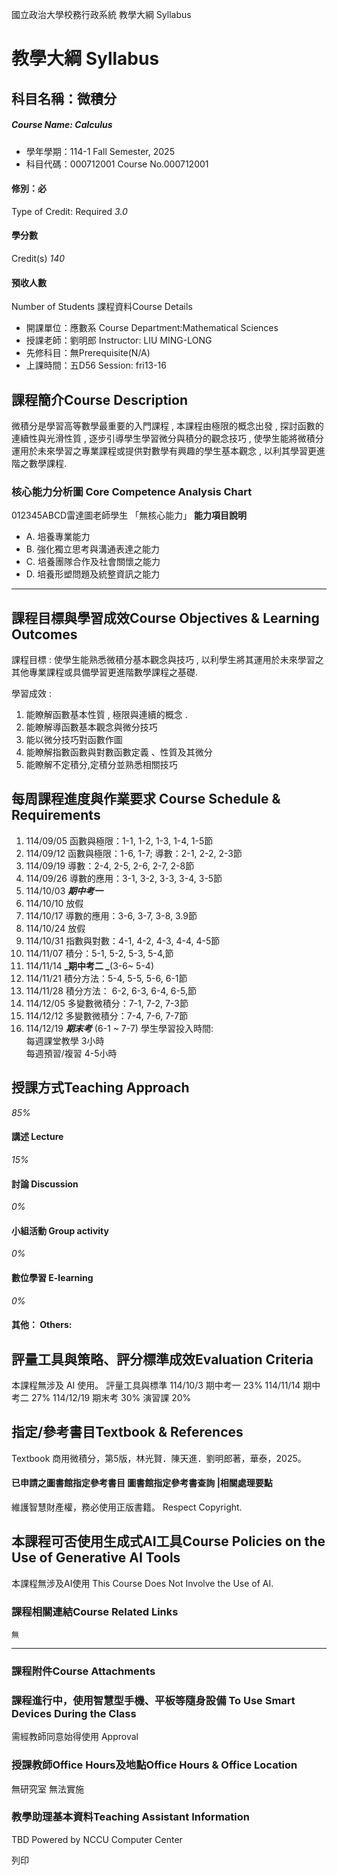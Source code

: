 國立政治大學校務行政系統 教學大綱 Syllabus
# 教學大綱 Syllabus
##  科目名稱：微積分
#####  Course Name: Calculus
  * 學年學期：114-1 Fall Semester, 2025 
  * 科目代碼：000712001 Course No.000712001


#### 修別：必
Type of Credit: Required 
_3.0_
#### 學分數
Credit(s)
_140_
#### 預收人數
Number of Students
課程資料Course Details
  * 開課單位：應數系 Course Department:Mathematical Sciences 
  * 授課老師：劉明郎 Instructor: LIU MING-LONG 
  * 先修科目：無Prerequisite(N/A)
  * 上課時間：五D56 Session: fri13-16


##  課程簡介Course Description
微積分是學習高等數學最重要的入門課程 , 本課程由極限的概念出發 , 探討函數的連續性與光滑性質 , 逐步引導學生學習微分與積分的觀念技巧 , 使學生能將微積分運用於未來學習之專業課程或提供對數學有興趣的學生基本觀念 , 以利其學習更進階之數學課程.
###  核心能力分析圖 Core Competence Analysis Chart
012345ABCD雷達圖老師學生
「無核心能力」 
**能力項目說明**
  * A. 培養專業能力
  * B. 強化獨立思考與溝通表達之能力
  * C. 培養團隊合作及社會關懷之能力
  * D. 培養形塑問題及統整資訊之能力


* * *
##  課程目標與學習成效Course Objectives & Learning Outcomes 
課程目標 : 使學生能熟悉微積分基本觀念與技巧 , 以利學生將其運用於未來學習之其他專業課程或具備學習更進階數學課程之基礎.
  
學習成效 :  
1. 能瞭解函數基本性質 , 極限與連續的概念 .  
2. 能瞭解導函數基本觀念與微分技巧  
3. 能以微分技巧對函數作圖  
4. 能瞭解指數函數與對數函數定義 、性質及其微分  
5. 能瞭解不定積分,定積分並熟悉相關技巧
##  每周課程進度與作業要求 Course Schedule & Requirements
1. 114/09/05 函數與極限：1-1, 1-2, 1-3, 1-4, 1-5節
2. 114/09/12 函數與極限：1-6, 1-7; 導數：2-1, 2-2, 2-3節
3. 114/09/19 導數：2-4, 2-5, 2-6, 2-7, 2-8節
4. 114/09/26 導數的應用：3-1, 3-2, 3-3, 3-4, 3-5節
5. 114/10/03 **_期中考一_**
6. 114/10/10 放假
7. 114/10/17 導數的應用：3-6, 3-7, 3-8, 3.9節
8. 114/10/24 放假
9. 114/10/31 指數與對數：4-1, 4-2, 4-3, 4-4, 4-5節
10. 114/11/07 積分：5-1, 5-2, 5-3, 5-4,節
11. 114/11/14 **_期中考二 _**(3-6~ 5-4)
12. 114/11/21 積分方法：5-4, 5-5, 5-6, 6-1節
13. 114/11/28 積分方法： 6-2, 6-3, 6-4, 6-5,節
14. 114/12/05 多變數微積分：7-1, 7-2, 7-3節
15. 114/12/12 多變數微積分：7-4, 7-6, 7-7節
16. 114/12/19 **_期末考_** (6-1 ~ 7-7)
學生學習投入時間:  
每週課堂教學 3小時  
每週預習/複習 4-5小時
##  授課方式Teaching Approach
_85%_
####  講述 Lecture
_15%_
####  討論 Discussion
_0%_
####  小組活動 Group activity
_0%_
####  數位學習 E-learning
_0%_
####  其他： Others:
##  評量工具與策略、評分標準成效Evaluation Criteria
本課程無涉及 AI 使用。
評量工具與標準
114/10/3 期中考一 23%
114/11/14 期中考二 27%
114/12/19 期末考 30%
演習課 20%
##  指定/參考書目Textbook & References
Textbook 
商用微積分，第5版，林光賢．陳天進．劉明郎著，華泰，2025。
####  已申請之圖書館指定參考書目  圖書館指定參考書查詢 |相關處理要點
維護智慧財產權，務必使用正版書籍。 Respect Copyright.
##  本課程可否使用生成式AI工具Course Policies on the Use of Generative AI Tools
本課程無涉及AI使用 This Course Does Not Involve the Use of AI.
###  課程相關連結Course Related Links
```
無
```

* * *
###  課程附件Course Attachments
###  課程進行中，使用智慧型手機、平板等隨身設備 To Use Smart Devices During the Class
需經教師同意始得使用  Approval
###  授課教師Office Hours及地點Office Hours & Office Location
無研究室
無法實施
###  教學助理基本資料Teaching Assistant Information
TBD
Powered by NCCU Computer Center
  
列印
